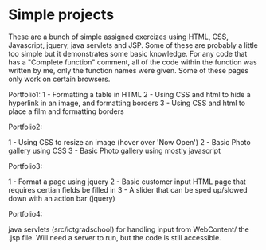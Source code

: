 # Simple projects

These are a bunch of simple assigned exercizes using HTML, CSS, Javascript, jquery, java servlets and JSP.
Some of these are probably a little too simple but it demonstrates some basic knowledge.
For any code that has a "Complete function" comment, all of the code within the function was written by me, only the function names were given.
Some of these pages only work on certain browsers.



Portfolio1:
1 - Formatting a table in HTML
2 - Using CSS and html to hide a hyperlink in an image, and formatting borders
3 - Using CSS and html to place a film and formatting borders

Portfolio2:

1 - Using CSS to resize an image (hover over 'Now Open')
2 - Basic Photo gallery using CSS
3 - Basic Photo gallery using mostly javascript

Portfolio3: 

1 - Format a page using jquery
2 - Basic customer input HTML page that requires certian fields be filled in
3 - A slider that can be sped up/slowed down with an action bar (jquery)

Portfolio4:

java servlets (src/ictgradschool) for handling input from WebContent/ the .jsp file. Will need a server to run, 
but the code is still accessible. 
